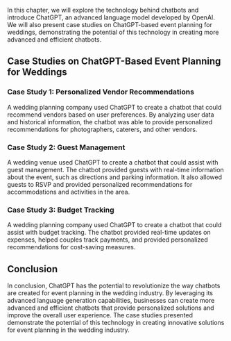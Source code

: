

In this chapter, we will explore the technology behind chatbots and introduce ChatGPT, an advanced language model developed by OpenAI. We will also present case studies on ChatGPT-based event planning for weddings, demonstrating the potential of this technology in creating more advanced and efficient chatbots.

Case Studies on ChatGPT-Based Event Planning for Weddings
---------------------------------------------------------

### Case Study 1: Personalized Vendor Recommendations

A wedding planning company used ChatGPT to create a chatbot that could recommend vendors based on user preferences. By analyzing user data and historical information, the chatbot was able to provide personalized recommendations for photographers, caterers, and other vendors.

### Case Study 2: Guest Management

A wedding venue used ChatGPT to create a chatbot that could assist with guest management. The chatbot provided guests with real-time information about the event, such as directions and parking information. It also allowed guests to RSVP and provided personalized recommendations for accommodations and activities in the area.

### Case Study 3: Budget Tracking

A wedding planning company used ChatGPT to create a chatbot that could assist with budget tracking. The chatbot provided real-time updates on expenses, helped couples track payments, and provided personalized recommendations for cost-saving measures.

Conclusion
----------

In conclusion, ChatGPT has the potential to revolutionize the way chatbots are created for event planning in the wedding industry. By leveraging its advanced language generation capabilities, businesses can create more advanced and efficient chatbots that provide personalized solutions and improve the overall user experience. The case studies presented demonstrate the potential of this technology in creating innovative solutions for event planning in the wedding industry.
